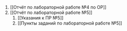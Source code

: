 1. [[Отчёт по лабораторной работе №4 по ОР]]
2. [[Отчёт по лабораторной работе №5]]
	1. [[Указания к ПР №5]]
	2. [[Пункты заданий по лабораторной работе №5]]